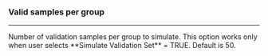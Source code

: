 <h3>Valid samples per group</h3>
<hr>
Number of validation samples per group to simulate. This option works only when 
user selects **Simulate Validation Set** = TRUE. Default is 50.
